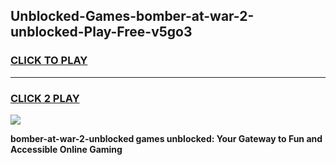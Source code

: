 
## Unblocked-Games-bomber-at-war-2-unblocked-Play-Free-v5go3
<h3>
<a href="https://premium76.site?title=bomber-at-war-2-unblocked&ref=20M">CLICK TO PLAY</a></h3>
<hr>

<h3>
<a href="https://premium76.site?title=bomber-at-war-2-unblocked&ref=20M">CLICK 2 PLAY</a>
  
</h3>

<a href="https://premium76.site?title=bomber-at-war-2-unblocked&ref=19M"><img src="https://clearcache.store/games.png"></a>


**bomber-at-war-2-unblocked games unblocked: Your Gateway to Fun and Accessible Online Gaming**
